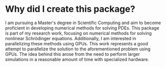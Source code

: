# Why did I create this package?

I am pursuing a Master's degree in Scientific Computing and aim to become proficient in developing numerical methods for solving PDEs. This package is part of my research work, focusing on numerical methods for solving nonlinear Schrödinger equations. Additionally, I am interested in parallelizing these methods using GPUs. This work represents a good attempt to parallelize the solution to the aforementioned problem using GPUs. The idea behind this arose from the need to perform larger simulations in a reasonable amount of time with specialized hardware.